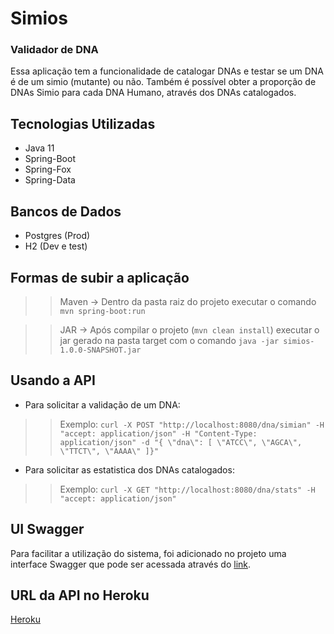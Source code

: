 # Simios
### Validador de DNA

Essa aplicação tem a funcionalidade de catalogar DNAs e testar se um DNA é de um simio (mutante) ou não.
Também é possível obter a proporção de DNAs Simio para cada DNA Humano, através dos DNAs catalogados.

## Tecnologias Utilizadas

* Java 11
* Spring-Boot
* Spring-Fox
* Spring-Data

## Bancos de Dados
* Postgres (Prod)
* H2 (Dev e test)

## Formas de subir a aplicação

>>Maven -> Dentro da pasta raiz do projeto executar o comando `mvn spring-boot:run `

>>JAR -> Após compilar o projeto (`mvn clean install`) executar o jar gerado na pasta target com o comando `java -jar simios-1.0.0-SNAPSHOT.jar`

## Usando a API

* Para solicitar a validação de um DNA:

>> Exemplo: `curl -X POST "http://localhost:8080/dna/simian" -H "accept: application/json" -H "Content-Type: application/json" -d "{ \"dna\": [ \"ATCC\", \"AGCA\", \"TTCT\", \"AAAA\" ]}"`

* Para solicitar as estatistica dos DNAs catalogados:
>> Exemplo: `curl -X GET "http://localhost:8080/dna/stats" -H "accept: application/json"`


## UI Swagger
Para facilitar a utilização do sistema, foi adicionado no projeto uma interface Swagger que pode ser acessada através do [link](http://localhost:8080/swagger-ui.html).

## URL da API no Heroku
[Heroku](http://localhost:8080/dna/actuator/health)

